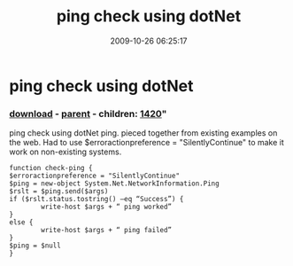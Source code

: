 ﻿---
pid:            1419
parent:         1418
children:       1420
poster:         jkavanagh58
title:          ping check using dotNet 
date:           2009-10-26 06:25:17
format:         posh
---

# ping check using dotNet 

### [download](1419.ps1) - [parent](1418.md) - children: [1420](1420.md)"

ping check using dotNet ping.  pieced together from existing examples on the web.  Had to use $erroractionpreference = "SilentlyContinue" to make it work on non-existing systems.
 

```posh
function check-ping {
$erroractionpreference = "SilentlyContinue"
$ping = new-object System.Net.NetworkInformation.Ping
$rslt = $ping.send($args)
if ($rslt.status.tostring() –eq “Success”) {
        write-host $args + “ ping worked”
}
else {
        write-host $args + “ ping failed”
}
$ping = $null
}
```
